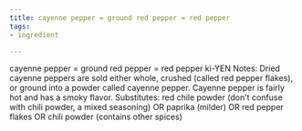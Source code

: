 ```yaml
---
title: cayenne pepper = ground red pepper = red pepper
tags:
- ingredient

---
```

cayenne pepper = ground red pepper = red pepper ki-YEN Notes: Dried cayenne peppers are sold either whole, crushed (called red pepper flakes), or ground into a powder called cayenne pepper. Cayenne pepper is fairly hot and has a smoky flavor. Substitutes: red chile powder (don't confuse with chili powder, a mixed seasoning) OR paprika (milder) OR red pepper flakes OR chili powder (contains other spices)
